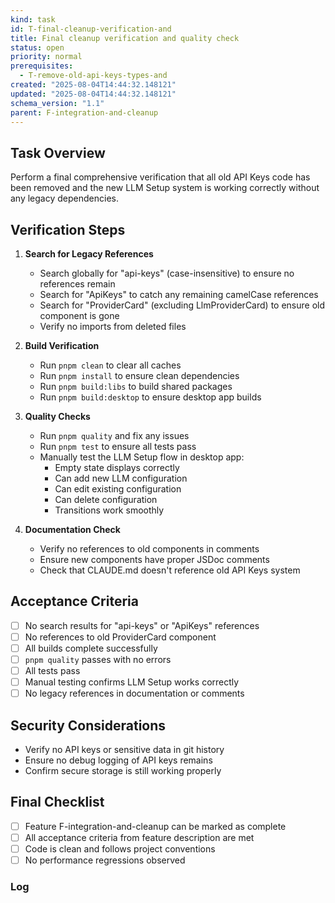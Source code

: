 ```yaml
---
kind: task
id: T-final-cleanup-verification-and
title: Final cleanup verification and quality check
status: open
priority: normal
prerequisites:
  - T-remove-old-api-keys-types-and
created: "2025-08-04T14:44:32.148121"
updated: "2025-08-04T14:44:32.148121"
schema_version: "1.1"
parent: F-integration-and-cleanup
---
```


## Task Overview

Perform a final comprehensive verification that all old API Keys code has been removed and the new LLM Setup system is working correctly without any legacy dependencies.

## Verification Steps

1. **Search for Legacy References**
   - Search globally for "api-keys" (case-insensitive) to ensure no references remain
   - Search for "ApiKeys" to catch any remaining camelCase references
   - Search for "ProviderCard" (excluding LlmProviderCard) to ensure old component is gone
   - Verify no imports from deleted files

2. **Build Verification**
   - Run `pnpm clean` to clear all caches
   - Run `pnpm install` to ensure clean dependencies
   - Run `pnpm build:libs` to build shared packages
   - Run `pnpm build:desktop` to ensure desktop app builds

3. **Quality Checks**
   - Run `pnpm quality` and fix any issues
   - Run `pnpm test` to ensure all tests pass
   - Manually test the LLM Setup flow in desktop app:
     - Empty state displays correctly
     - Can add new LLM configuration
     - Can edit existing configuration
     - Can delete configuration
     - Transitions work smoothly

4. **Documentation Check**
   - Verify no references to old components in comments
   - Ensure new components have proper JSDoc comments
   - Check that CLAUDE.md doesn't reference old API Keys system

## Acceptance Criteria

- [ ] No search results for "api-keys" or "ApiKeys" references
- [ ] No references to old ProviderCard component
- [ ] All builds complete successfully
- [ ] `pnpm quality` passes with no errors
- [ ] All tests pass
- [ ] Manual testing confirms LLM Setup works correctly
- [ ] No legacy references in documentation or comments

## Security Considerations

- Verify no API keys or sensitive data in git history
- Ensure no debug logging of API keys remains
- Confirm secure storage is still working properly

## Final Checklist

- [ ] Feature F-integration-and-cleanup can be marked as complete
- [ ] All acceptance criteria from feature description are met
- [ ] Code is clean and follows project conventions
- [ ] No performance regressions observed

### Log
